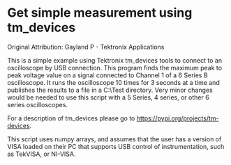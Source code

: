 # Get simple measurement using tm_devices
Original Attribution: Gayland P - Tektronix Applications

This is a simple example using Tektronix tm_devices tools to connect to an oscilloscope by USB connection. This program finds the maximum peak to peak voltage value on a signal connected to Channel 1 of a 6 Series B oscilloscope. It runs the oscilloscope 10 times for 3 seconds at a time and publishes the results to a file in a C:\\Test directory. Very minor changes would be needed to use this script with a 5 Series, 4 series, or other 6 series oscilloscopes.

For a description of tm_devices please go to https://pypi.org/projects/tm-devices.

This script uses numpy arrays, and assumes that the user has a version of VISA loaded on their PC that supports USB control of instrumentation, such as TekVISA, or NI-VISA.
